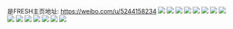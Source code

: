 是FRESH主页地址: https://weibo.com/u/5244158234 
![](https://wx4.sinaimg.cn/mw2000/005ITX7kgy1h8uyohjrmpj31sc2dsnpd.jpg) 
![](https://wx4.sinaimg.cn/mw2000/005ITX7kgy1h8uyog5edpj31m525jhc0.jpg) 
![](https://wx4.sinaimg.cn/mw2000/005ITX7kgy1h8uyoiptqij31sc2dsnpd.jpg) 
![](https://wx4.sinaimg.cn/mw2000/005ITX7kgy1h8qoxd157jj32c0340u0y.jpg) 
![](https://wx4.sinaimg.cn/mw2000/005ITX7kgy1h8qoxbb9eij32c0340b2a.jpg) 
![](https://wx4.sinaimg.cn/mw2000/005ITX7kgy1h8qoxefjzoj32c0340kjm.jpg) 
![](https://wx4.sinaimg.cn/mw2000/005ITX7kgy1h8qoxfdfzbj316o1kw1kx.jpg) 
![](https://wx4.sinaimg.cn/mw2000/005ITX7kgy1h8mglabmqnj31o0280b29.jpg) 
![](https://wx4.sinaimg.cn/mw2000/005ITX7kgy1h875apsyzyj30tz140to3.jpg) 
![](https://wx4.sinaimg.cn/mw2000/005ITX7kgy1h875ap6hgrj30tz140tom.jpg) 
![](https://wx4.sinaimg.cn/mw2000/005ITX7kgy1h80ggmgwf0j32dc35s4qq.jpg) 
![](https://wx4.sinaimg.cn/mw2000/005ITX7kgy1h7xmv0kw4sj32c0340npd.jpg) 
![](https://wx4.sinaimg.cn/mw2000/005ITX7kgy1h7xmv2qusuj32c0340u0x.jpg) 
![](https://wx4.sinaimg.cn/mw2000/005ITX7kgy1h7xmv4aa9yj32c0340hdt.jpg) 
![](https://wx4.sinaimg.cn/mw2000/005ITX7kgy1h7xmv5bqwgj32c0340qv5.jpg) 
